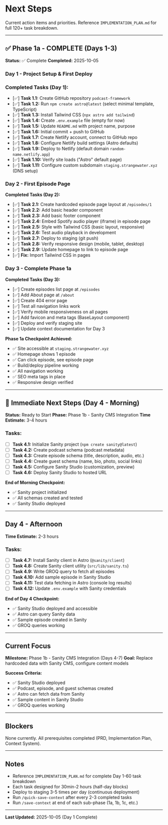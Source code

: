# Next Steps

Current action items and priorities. Reference `IMPLEMENTATION_PLAN.md` for full 120+ task breakdown.

---

## ✅ Phase 1a - COMPLETE (Days 1-3)

**Status:** ✅ Complete
**Completed:** 2025-10-05

### Day 1 - Project Setup & First Deploy

### Completed Tasks (Day 1):
- [✅] **Task 1.1:** Create GitHub repository `podcast-framework`
- [✅] **Task 1.2:** Run `npm create astro@latest` (select minimal template, TypeScript)
- [✅] **Task 1.3:** Install Tailwind CSS (`npx astro add tailwind`)
- [✅] **Task 1.4:** Create `.env.example` file (empty for now)
- [✅] **Task 1.5:** Update `README.md` with project name, purpose
- [✅] **Task 1.6:** Initial commit + push to GitHub
- [✅] **Task 1.7:** Create Netlify account, connect to GitHub repo
- [✅] **Task 1.8:** Configure Netlify build settings (Astro defaults)
- [✅] **Task 1.9:** Deploy to Netlify (default domain `random-name.netlify.app`)
- [✅] **Task 1.10:** Verify site loads ("Astro" default page)
- [✅] **Task 1.11:** Configure custom subdomain `staging.strangewater.xyz` (DNS setup)

### Day 2 - First Episode Page

**Completed Tasks (Day 2):**
- [✅] **Task 2.1:** Create hardcoded episode page layout at `/episodes/1`
- [✅] **Task 2.2:** Add basic header component
- [✅] **Task 2.3:** Add basic footer component
- [✅] **Task 2.4:** Embed Spotify audio player (iframe) in episode page
- [✅] **Task 2.5:** Style with Tailwind CSS (basic layout, responsive)
- [✅] **Task 2.6:** Test audio playback in development
- [✅] **Task 2.7:** Deploy to staging (git push)
- [✅] **Task 2.8:** Verify responsive design (mobile, tablet, desktop)
- [✅] **Task 2.9:** Update homepage to link to episode page
- [✅] **Fix:** Import Tailwind CSS in pages

### Day 3 - Complete Phase 1a

**Completed Tasks (Day 3):**
- [✅] Create episodes list page at `/episodes`
- [✅] Add About page at `/about`
- [✅] Create 404 error page
- [✅] Test all navigation links work
- [✅] Verify mobile responsiveness on all pages
- [✅] Add favicon and meta tags (BaseLayout component)
- [✅] Deploy and verify staging site
- [✅] Update context documentation for Day 3

**Phase 1a Checkpoint Achieved:**
- ✅ Site accessible at `staging.strangewater.xyz`
- ✅ Homepage shows 1 episode
- ✅ Can click episode, see episode page
- ✅ Build/deploy pipeline working
- ✅ All navigation working
- ✅ SEO meta tags in place
- ✅ Responsive design verified

---

## 🎯 Immediate Next Steps (Day 4 - Morning)

**Status:** Ready to Start
**Phase:** Phase 1b - Sanity CMS Integration
**Time Estimate:** 3-4 hours

### Tasks:
- [ ] **Task 4.1:** Initialize Sanity project (`npm create sanity@latest`)
- [ ] **Task 4.2:** Create podcast schema (podcast metadata)
- [ ] **Task 4.3:** Create episode schema (title, description, audio, etc.)
- [ ] **Task 4.4:** Create guest schema (name, bio, photo, social links)
- [ ] **Task 4.5:** Configure Sanity Studio (customization, preview)
- [ ] **Task 4.6:** Deploy Sanity Studio to hosted URL

**End of Morning Checkpoint:**
- ✅ Sanity project initialized
- ✅ All schemas created and tested
- ✅ Sanity Studio deployed

---

## Day 4 - Afternoon

**Time Estimate:** 2-3 hours

### Tasks:
- [ ] **Task 4.7:** Install Sanity client in Astro (`@sanity/client`)
- [ ] **Task 4.8:** Create Sanity client utility (`src/lib/sanity.ts`)
- [ ] **Task 4.9:** Write GROQ query to fetch all episodes
- [ ] **Task 4.10:** Add sample episode in Sanity Studio
- [ ] **Task 4.11:** Test data fetching in Astro (console log results)
- [ ] **Task 4.12:** Update `.env.example` with Sanity credentials

**End of Day 4 Checkpoint:**
- ✅ Sanity Studio deployed and accessible
- ✅ Astro can query Sanity data
- ✅ Sample episode created in Sanity
- ✅ GROQ queries working

---

## Current Focus

**Milestone:** Phase 1b - Sanity CMS Integration (Days 4-7)
**Goal:** Replace hardcoded data with Sanity CMS, configure content models

**Success Criteria:**
- ✅ Sanity Studio deployed
- ✅ Podcast, episode, and guest schemas created
- ✅ Astro can fetch data from Sanity
- ✅ Sample content in Sanity Studio
- ✅ GROQ queries working

---

## Blockers

None currently. All prerequisites completed (PRD, Implementation Plan, Context System).

---

## Notes

- Reference `IMPLEMENTATION_PLAN.md` for complete Day 1-60 task breakdown
- Each task designed for 30min-2 hours (half-day blocks)
- Deploy to staging 3-5 times per day (continuous deployment)
- Run `/quick-save-context` after every 2-3 completed tasks
- Run `/save-context` at end of each sub-phase (1a, 1b, 1c, etc.)

---

**Last Updated:** 2025-10-05 (Day 1 Complete)
